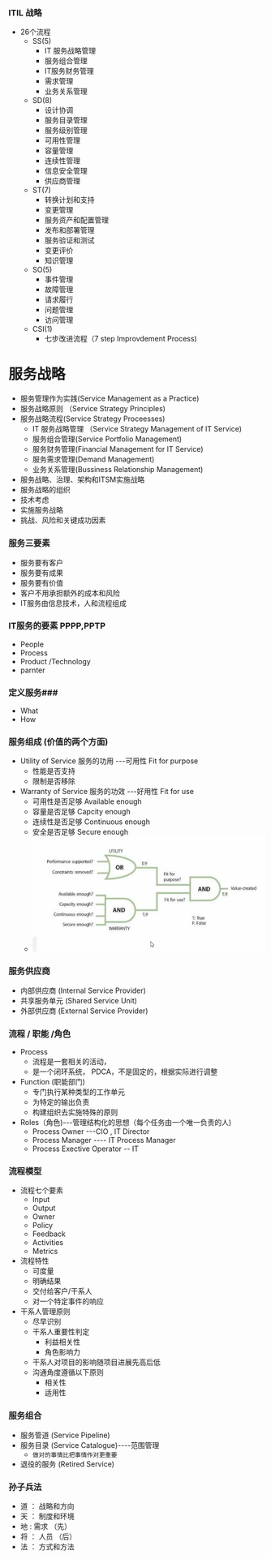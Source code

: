 
### ITIL 战略 ###

- 26个流程
	+ SS(5)
		* IT 服务战略管理
		* 服务组合管理
		* IT服务财务管理
		* 需求管理
		* 业务关系管理
	+ SD(8)
		* 设计协调
		* 服务目录管理
		* 服务级别管理
		* 可用性管理
		* 容量管理
		* 连续性管理
		* 信息安全管理
		* 供应商管理
	+ ST(7)
		* 转换计划和支持
		* 变更管理
		* 服务资产和配置管理
		* 发布和部署管理
		* 服务验证和测试
		* 变更评价
		* 知识管理
	+ SO(5)
		* 事件管理
		* 故障管理
		* 请求履行
		* 问题管理
		* 访问管理
	+ CSI(1)
		* 七步改进流程（7 step Improvdement Process)

# 服务战略 #

- 服务管理作为实践(Service Management as a Practice)
- 服务战略原则 （Service Strategy Principles)
- 服务战略流程(Service Strategy Proceesses)
	+ IT 服务战略管理 （Service Strategy Management of IT Service)
	+ 服务组合管理(Service Portfolio Management)
	+ 服务财务管理(Financial Management for IT Service)
	+ 服务需求管理(Demand Management)
	+ 业务关系管理(Bussiness Relationship Management)
- 服务战略、治理、架构和ITSM实施战略
- 服务战略的组织
- 技术考虑
- 实施服务战略
- 挑战、风险和关键成功因素

### 服务三要素 ###
- 服务要有客户
- 服务要有成果
- 服务要有价值
- 客户不用承担额外的成本和风险
- IT服务由信息技术，人和流程组成

### IT服务的要素 PPPP,PPTP ###
- People
- Process
- Product /Technology
- parnter

### 定义服务###
- What
- How

### 服务组成 (价值的两个方面) ###
- Utility of Service  服务的功用 ---可用性 Fit for purpose
	+ 性能是否支持
	+ 限制是否移除
- Warranty of Service 服务的功效 ---好用性 Fit for use
	+ 可用性是否足够 Available enough
	+ 容量是否足够  Capcity enough
	+ 连续性是否足够 Continuous enough
	+ 安全是否足够   Secure enough	
	+ ![Img](./img/itil_function.jpg)

### 服务供应商 ###
- 内部供应商 (Internal Service Provider)
- 共享服务单元 (Shared Service Unit)
- 外部供应商 (External Service Provider)


### 流程 / 职能 /角色 ###
- Process
	+ 流程是一套相关的活动，
	+ 是一个闭环系统， PDCA，不是固定的，根据实际进行调整
- Function (职能部门)
	+ 专门执行某种类型的工作单元
	+ 为特定的输出负责
	+ 构建组织去实施特殊的原则
- Roles（角色)---管理结构化的思想（每个任务由一个唯一负责的人)
	+ Process Owner ---CIO , IT Director
	+ Process Manager ---- IT  Process Manager
	+ Process Exective Operator  -- IT 

### 流程模型 ###
- 流程七个要素
	+ Input   
	+ Output 
	+ Owner 
	+ Policy
	+ Feedback
	+ Activities
	+ Metrics
- 流程特性
	+ 可度量
	+ 明确结果
	+ 交付给客户/干系人
	+ 对一个特定事件的响应
- 干系人管理原则
	+ 尽早识别
	+ 干系人重要性判定
		* 利益相关性
		* 角色影响力
	+ 干系人对项目的影响随项目进展先高后低
	+ 沟通角度遵循以下原则
		* 相关性
		* 适用性

### 服务组合 ###
- 服务管道 (Service Pipeline)
- 服务目录 (Service Catalogue)----范围管理
	+  ` 做对的事情比把事情作对更重要 `
- 退役的服务 (Retired Service)


### 孙子兵法 ###
- 道 ： 战略和方向
- 天 ： 制度和环境
- 地 :  需求 （先）
- 将 ： 人员 （后）
- 法 ： 方式和方法

